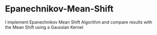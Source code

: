 # Epanechnikov-Mean-Shift
I implement Epanechnikov Mean Shift Algorithm and compare results with the Mean Shift using a Gaussian Kernel
